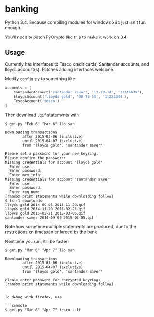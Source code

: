 banking
=======

Python 3.4. Because compiling modules for windows x64 just isn't fun enough.

You'll need to patch PyCrypto [like this](https://github.com/dlitz/pycrypto/commit/10abfc8633bac653eda4d346fc051b2f07554dcd#diff-f14623ba167ec6ff27cbf0e005d732a7) to make it work on 3.4

Usage
-----

Currently has interfaces to Tesco credit cards, Santander accounts, and lloyds account(s). Patches adding interfaces welcome.

Modify `config.py` to something like:
```python
accounts = [
    SantanderAccount('santander saver', '12-23-34', '12345678'),
    LloydsAccount('lloyds gold', '98-76-54', '11223344'),
    TescoAccount('tesco')
]
```

Then download `.qif` statements with

```console
$ get.py "Feb 6" "Mar 6" llo san

Downloading transactions
        after 2015-03-06 (inclusive)
        until 2015-04-07 (exclusive)
        from 'lloyds gold', 'santander saver'

Please set a password for your new keyring:
Please confirm the password:
Missing credentials for account 'lloyds gold'
  Enter user:
  Enter password:
  Enter mem_info:
Missing credentials for account 'santander saver'
  Enter user:
  Enter password:
  Enter reg_num:
[random print statements while downloading follow]
$ ls -1 downloads
lloyds gold 2014-09-06 2014-11-29.qif
lloyds gold 2014-11-29 2015-02-21.qif
lloyds gold 2015-02-21 2015-03-05.qif
santander saver 2014-09-06 2015-03-05.qif
```

Note how sometime multiple statements are produced, due to the restrictions on timespan enforced by the bank


Next time you run, it'll be faster:

```console
$ get.py "Mar 6" "Apr 7" llo san

Downloading transactions
        after 2015-03-06 (inclusive)
        until 2015-04-07 (exclusive)
        from 'lloyds gold', 'santander saver'

Please enter password for encrypted keyring:
[random print statements while downloading follow]
`

To debug with firefox, use

```console
$ get.py "Mar 6" "Apr 7" tesco --ff
```
